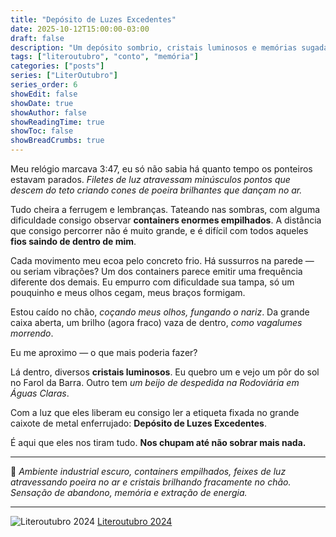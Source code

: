 ```yaml
---
title: "Depósito de Luzes Excedentes"
date: 2025-10-12T15:00:00-03:00
draft: false
description: "Um depósito sombrio, cristais luminosos e memórias sugadas."
tags: ["literoutubro", "conto", "memória"]
categories: ["posts"]
series: ["LiterOutubro"]
series_order: 6
showEdit: false
showDate: true
showAuthor: false
showReadingTime: true
showToc: false
showBreadCrumbs: true
---
```



Meu relógio marcava 3:47, eu só não sabia há quanto tempo os ponteiros estavam parados.
*Filetes de luz atravessam minúsculos pontos que descem do teto criando cones de poeira brilhantes que dançam no ar.*

Tudo cheira a ferrugem e lembranças. Tateando nas sombras, com alguma dificuldade consigo observar **containers enormes empilhados**. A distância que consigo percorrer não é muito grande, e é difícil com todos aqueles **fios saindo de dentro de mim**.

Cada movimento meu ecoa pelo concreto frio. Há sussurros na parede — ou seriam vibrações? Um dos containers parece emitir uma frequência diferente dos demais. Eu empurro com dificuldade sua tampa, só um pouquinho e meus olhos cegam, meus braços formigam.

Estou caído no chão, *coçando meus olhos, fungando o nariz*. Da grande caixa aberta, um brilho (agora fraco) vaza de dentro, *como vagalumes morrendo*.

Eu me aproximo — o que mais poderia fazer?

Lá dentro, diversos **cristais luminosos**. Eu quebro um e vejo um pôr do sol no Farol da Barra. Outro tem *um beijo de despedida na Rodoviária em Águas Claras*.

Com a luz que eles liberam eu consigo ler a etiqueta fixada no grande caixote de metal enferrujado: **Depósito de Luzes Excedentes**.

É aqui que eles nos tiram tudo. **Nos chupam até não sobrar mais nada.**

---

📸 *Ambiente industrial escuro, containers empilhados, feixes de luz atravessando poeira no ar e cristais brilhando fracamente no chão. Sensação de abandono, memória e extração de energia.*

---

![Literoutubro 2024](https://i0.wp.com/lisandrogaertner.net/blog/wp-content/uploads/2024/10/literoutubro_banner_2024.jpg?w=700&ssl=1)
[Literoutubro 2024](https://toranja.substack.com/p/literoutubro-ano-03)
